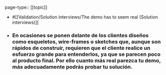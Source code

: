 page-type:: [[topic]]

- #[[Validation/Solution interviews/The demo has to seem real (Solution interviews)]]

- ### En ocasiones se ponen delante de los clientes diseños como esqueletos, wire-frames o sketches que, aunque son rápidos de construir, requieren que el cliente realice un esfuerzo grande para entenderlos, ya que se parecen poco al producto final. Por ello cuanto más real parezca tu demo, más adecuadamente podrás probar tu solución.



